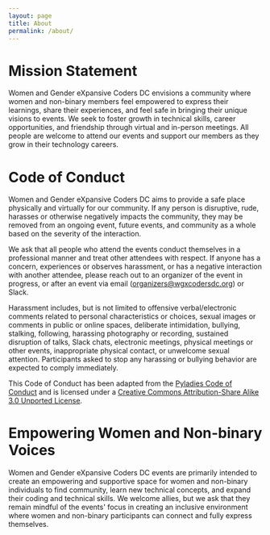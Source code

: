 ```yaml
---
layout: page
title: About
permalink: /about/
---
```


# Mission Statement

Women and Gender eXpansive Coders DC envisions a community where women and non-binary members feel empowered to express their learnings, share their experiences, and feel safe in bringing their unique visions to events. We seek to foster growth in technical skills, career opportunities, and friendship through virtual and in-person meetings. All people are welcome to attend our events and support our members as they grow in their technology careers.

# Code of Conduct

Women and Gender eXpansive Coders DC aims to provide a safe place physically and virtually for our community. If any person is disruptive, rude, harasses or otherwise negatively impacts the community, they may be removed from an ongoing event, future events, and community as a whole based on the severity of the interaction.

We ask that all people who attend the events conduct themselves in a professional manner and treat other attendees with respect. If anyone has a concern, experiences or observes harassment, or has a negative interaction with another attendee, please reach out to an organizer of the event in progress, or after an event via email (organizers@wgxcodersdc.org) or Slack.

Harassment includes, but is not limited to offensive verbal/electronic comments related to personal characteristics or choices, sexual images or comments in public or online spaces, deliberate intimidation, bullying, stalking, following, harassing photography or recording, sustained disruption of talks, Slack chats, electronic meetings, physical meetings or other events, inappropriate physical contact, or unwelcome sexual attention. Participants asked to stop any harassing or bullying behavior are expected to comply immediately.

This Code of Conduct has been adapted from the [Pyladies Code of Conduct](https://pyladies.com/CodeOfConduct/) and is licensed under a [Creative Commons Attribution-Share Alike 3.0 Unported License](https://creativecommons.org/licenses/by-sa/3.0/deed.en).

# Empowering Women and Non-binary Voices

Women and Gender eXpansive Coders DC events are primarily intended to create an empowering and supportive space for women and non-binary individuals to find community, learn new technical concepts, and expand their coding and technical skills. We welcome allies, but we ask that they remain mindful of the events' focus in creating an inclusive environment where women and non-binary participants can connect and fully express themselves.
